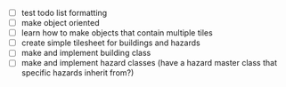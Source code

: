 - [ ] test todo list formatting
- [ ] make object oriented
- [ ] learn how to make objects that contain multiple tiles
- [ ] create simple tilesheet for buildings and hazards
- [ ] make and implement building class
- [ ] make and implement hazard classes (have a hazard master class that specific hazards inherit from?)
